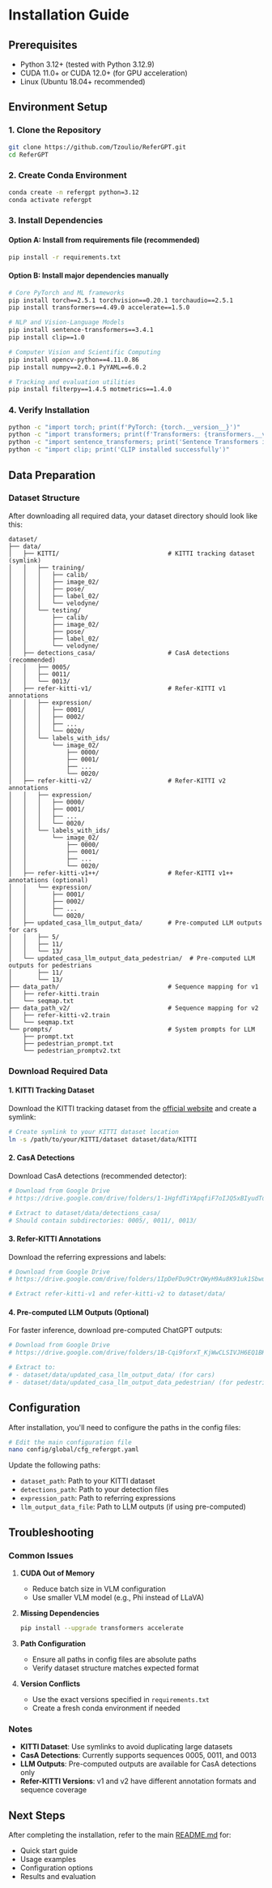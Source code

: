 # Installation Guide

## Prerequisites

- Python 3.12+ (tested with Python 3.12.9)
- CUDA 11.0+ or CUDA 12.0+ (for GPU acceleration)
- Linux (Ubuntu 18.04+ recommended)

## Environment Setup

### 1. Clone the Repository

```bash
git clone https://github.com/Tzoulio/ReferGPT.git
cd ReferGPT
```

### 2. Create Conda Environment

```bash
conda create -n refergpt python=3.12
conda activate refergpt
```

### 3. Install Dependencies

#### Option A: Install from requirements file (recommended)
```bash
pip install -r requirements.txt
```

#### Option B: Install major dependencies manually
```bash
# Core PyTorch and ML frameworks
pip install torch==2.5.1 torchvision==0.20.1 torchaudio==2.5.1
pip install transformers==4.49.0 accelerate==1.5.0

# NLP and Vision-Language Models
pip install sentence-transformers==3.4.1
pip install clip==1.0

# Computer Vision and Scientific Computing
pip install opencv-python==4.11.0.86
pip install numpy==2.0.1 PyYAML==6.0.2

# Tracking and evaluation utilities
pip install filterpy==1.4.5 motmetrics==1.4.0
```

### 4. Verify Installation

```bash
python -c "import torch; print(f'PyTorch: {torch.__version__}')"
python -c "import transformers; print(f'Transformers: {transformers.__version__}')"
python -c "import sentence_transformers; print('Sentence Transformers installed successfully')"
python -c "import clip; print('CLIP installed successfully')"
```

## Data Preparation

### Dataset Structure

After downloading all required data, your dataset directory should look like this:

```
dataset/
├── data/
│   ├── KITTI/                              # KITTI tracking dataset (symlink)
│   │   ├── training/
│   │   │   ├── calib/
│   │   │   ├── image_02/
│   │   │   ├── pose/
│   │   │   ├── label_02/
│   │   │   └── velodyne/
│   │   └── testing/
│   │       ├── calib/
│   │       ├── image_02/
│   │       ├── pose/
│   │       ├── label_02/
│   │       └── velodyne/
│   ├── detections_casa/                    # CasA detections (recommended)
│   │   ├── 0005/
│   │   ├── 0011/
│   │   └── 0013/
│   ├── refer-kitti-v1/                     # Refer-KITTI v1 annotations
│   │   ├── expression/
│   │   │   ├── 0001/
│   │   │   ├── 0002/
│   │   │   ├── ...
│   │   │   └── 0020/
│   │   └── labels_with_ids/
│   │       └── image_02/
│   │           ├── 0000/
│   │           ├── 0001/
│   │           ├── ...
│   │           └── 0020/
│   ├── refer-kitti-v2/                     # Refer-KITTI v2 annotations
│   │   ├── expression/
│   │   │   ├── 0000/
│   │   │   ├── 0001/
│   │   │   ├── ...
│   │   │   └── 0020/
│   │   └── labels_with_ids/
│   │       └── image_02/
│   │           ├── 0000/
│   │           ├── 0001/
│   │           ├── ...
│   │           └── 0020/
│   ├── refer-kitti-v1++/                   # Refer-KITTI v1++ annotations (optional)
│   │   └── expression/
│   │       ├── 0001/
│   │       ├── 0002/
│   │       ├── ...
│   │       └── 0020/
│   ├── updated_casa_llm_output_data/       # Pre-computed LLM outputs for cars
│   │   ├── 5/
│   │   ├── 11/
│   │   └── 13/
│   └── updated_casa_llm_output_data_pedestrian/  # Pre-computed LLM outputs for pedestrians
│       ├── 11/
│       └── 13/
├── data_path/                              # Sequence mapping for v1
│   ├── refer-kitti.train
│   └── seqmap.txt
├── data_path_v2/                           # Sequence mapping for v2
│   ├── refer-kitti-v2.train
│   └── seqmap.txt
└── prompts/                                # System prompts for LLM
    ├── prompt.txt
    ├── pedestrian_prompt.txt
    └── pedestrian_promptv2.txt
```

### Download Required Data

#### 1. KITTI Tracking Dataset

Download the KITTI tracking dataset from the [official website](http://www.cvlibs.net/datasets/kitti/eval_tracking.php) and create a symlink:

```bash
# Create symlink to your KITTI dataset location
ln -s /path/to/your/KITTI/dataset dataset/data/KITTI
```

#### 2. CasA Detections

Download CasA detections (recommended detector):
```bash
# Download from Google Drive
# https://drive.google.com/drive/folders/1-1HgfdTiYApqfiF7oIJQ5xBIyudTdczy

# Extract to dataset/data/detections_casa/
# Should contain subdirectories: 0005/, 0011/, 0013/
```

#### 3. Refer-KITTI Annotations

Download the referring expressions and labels:
```bash
# Download from Google Drive
# https://drive.google.com/drive/folders/1IpDeFDu9CtrQWyH9Au8K91uk1SbwujWI

# Extract refer-kitti-v1 and refer-kitti-v2 to dataset/data/
```

#### 4. Pre-computed LLM Outputs (Optional)

For faster inference, download pre-computed ChatGPT outputs:
```bash
# Download from Google Drive
# https://drive.google.com/drive/folders/1B-Cqi9forxT_KjWwCLSIVJH6EQ1BK-3v

# Extract to:
# - dataset/data/updated_casa_llm_output_data/ (for cars)
# - dataset/data/updated_casa_llm_output_data_pedestrian/ (for pedestrians)
```

## Configuration

After installation, you'll need to configure the paths in the config files:

```bash
# Edit the main configuration file
nano config/global/cfg_refergpt.yaml
```

Update the following paths:
- `dataset_path`: Path to your KITTI dataset
- `detections_path`: Path to your detection files  
- `expression_path`: Path to referring expressions
- `llm_output_data_file`: Path to LLM outputs (if using pre-computed)

## Troubleshooting

### Common Issues

1. **CUDA Out of Memory**
   - Reduce batch size in VLM configuration
   - Use smaller VLM model (e.g., Phi instead of LLaVA)

2. **Missing Dependencies**
   ```bash
   pip install --upgrade transformers accelerate
   ```

3. **Path Configuration**
   - Ensure all paths in config files are absolute paths
   - Verify dataset structure matches expected format

4. **Version Conflicts**
   - Use the exact versions specified in `requirements.txt`
   - Create a fresh conda environment if needed

### Notes

- **KITTI Dataset**: Use symlinks to avoid duplicating large datasets
- **CasA Detections**: Currently supports sequences 0005, 0011, and 0013
- **LLM Outputs**: Pre-computed outputs are available for CasA detections only
- **Refer-KITTI Versions**: v1 and v2 have different annotation formats and sequence coverage

## Next Steps

After completing the installation, refer to the main [README.md](../readme.md) for:
- Quick start guide
- Usage examples
- Configuration options
- Results and evaluation